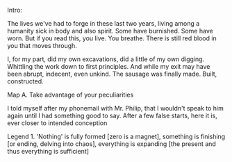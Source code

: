 Intro: 

The lives we've had to forge in these last two years, living among a humanity sick in body and also spirit. Some have burnished. Some have worn. But if you read this, you live. You breathe. There is still red blood in you that moves through.

I, for my part, did my own excavations, did a little of my own digging. Whittling the work down to first principles. And while my exit may have been abrupt, indecent, even unkind. The sausage was finally made. Built, constructed.

Map A. Take advantage of your peculiarities

I told myself after my phonemail with Mr. Philip, that I wouldn't speak to him again until I had something good to say. After a few false starts, here it is, ever closer to intended conception

Legend 1. 'Nothing' is fully formed [zero is a magnet], something is finishing [or ending, delving into chaos], everything is expanding [the present and thus everything is sufficient]